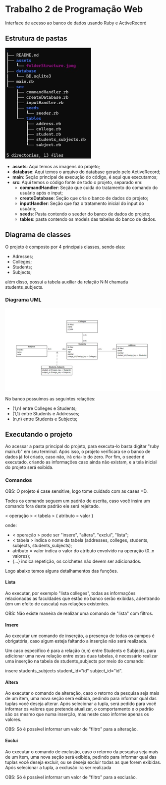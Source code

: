 # Trabalho 2 de Programação Web

Interface de acesso ao banco de dados usando Ruby e ActiveRecord

## Estrutura de pastas
![imagem da estrutura de pastas](./assets/folderStructure.jpeg)

- **assets**: Aqui temos as imagens do projeto;
- **database**: Aqui temos o arquivo do database gerado pelo ActiveRecord;
- **main**: Seção principal de execução do código, é aqui que executamos;
- **src**: Aqui temos o código fonte de todo o projeto, separado em:
    - **commandHandler**: Seção que cuida do tratamento do comando do usuário após o input;
    - **createDatabase**: Seção que cria o banco de dados do projeto;
    - **inputHandler**: Seção que faz o tratamento inicial do input do usuário;
    - **seeds**: Pasta contendo o seeder do banco de dados do projeto;
    - **tables**: pasta contendo os models das tabelas do banco de dados.

## Diagrama de classes

O projeto é composto por 4 principais classes, sendo elas:
- Adresses;
- Colleges;
- Students;
- Subjects;

além disso, possui a tabela auxiliar da relação N:N chamada students_subjects.

### Diagrama UML
![imagem da estrutura de pastas](./assets/bdStructure.jpeg)

No banco possuímos as seguintes relações:
- (1,n) entre Colleges e Students;
- (1,1) entre Students e Addresses;
- (n,n) entre Students e Subjects;

## Executando o projeto

Ao acessar a pasta principal do projeto, para executa-lo basta digitar "ruby main.rb" em seu terminal. Após isso, o projeto verificara se o banco de dados já foi criado, caso não, irá cria-lo do zero. Por fim, o seeder é executado, criando as informações caso ainda não existam, e a tela inicial do projeto será exibida.

### Comandos
OBS: O projeto é case sensitive, logo tome cuidado com as cases =D.

Todos os comando seguem um padrão de escrita, caso você insira um comando fora deste padrão ele será rejeitado.

< operação > < tabela > { atributo = valor }

onde:
- < operação > pode ser "insere", "altera", "exclui", "lista";
- < tabela > indica o nome da tabela (addresses, colleges, students, subjects, students_subjects);
- atributo = valor indica o valor do atributo envolvido na operação (0..n valores);
- {...} indica repetição, os colchetes não devem ser adicionados.

Logo abaixo temos alguns detalhamentos das funções.

#### Lista
Ao executar, por exemplo "lista colleges", todas as informações relacionadas as faculdades que estão no banco serão exibidas, adentrando (em um efeito de cascata) nas relações existentes.

OBS: Não existe maneira de realizar uma comando de "lista" com filtros.

#### Insere
Ao executar um comando de inserção, a presença de todas os campos é obrigatória, caso algum esteja faltando a inserção não será realizada.

Um caso especifico é para a relação (n,n) entre Students e Subjects, para adicionar uma nova relação entre estas duas tabelas, é necessário realizar uma inserção na tabela de students_subjects por meio do comando:

insere students_subjects student_id="id" subject_id="id".

#### Altera
Ao executar o comando de alteração, caso o retorno da pesquisa seja mais de um item, uma nova seção será exibida, pedindo para informar qual das tuplas você deseja alterar. Após selecionar a tupla, será pedido para você informar os valores que pretende atualizar, o comportamento e o padrão são os mesmo que numa inserção, mas neste caso informe apenas os valores.

OBS: Só é possível informar um valor de "filtro" para a alteração. 

#### Exclui
Ao executar o comando de exclusão, caso o retorno da pesquisa seja mais de um item, uma nova seção será exibida, pedindo para informar qual das tuplas você deseja excluir, ou se deseja excluir todas as que forem exibidas. Após selecionar a tupla, a exclusão ira ser realizada

OBS: Só é possível informar um valor de "filtro" para a exclusão.